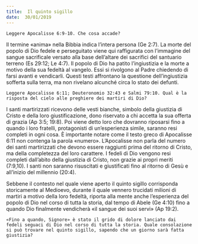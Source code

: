 ```yaml
---
title:  Il quinto sigillo
date:  30/01/2019
---
```


`Leggere Apocalisse 6:9-10. Che cosa accade?`

Il termine «anima» nella Bibbia indica l’intera persona (Ge 2:7). La morte del popolo di Dio fedele e perseguitato viene qui raffigurata con l’immagine del sangue sacrificale versato alla base dell’altare dei sacrifici del santuario terreno (Es 29:12; Le 4:7). Il popolo di Dio ha patito l’ingiustizia e la morte a motivo della sua fedeltà al vangelo. Essi si rivolgono al Padre chiedendo di farsi avanti e vendicarli. Questi testi affrontano la questione dell’ingiustizia sofferta sulla terra, ma non rivelano alcunché circa lo stato dei defunti.

`Leggere Apocalisse 6:11; Deuteronomio 32:43 e Salmi 79:10. Qual è la risposta del cielo alle preghiere dei martiri di Dio?`

I santi martirizzati ricevono delle vesti bianche, simbolo della giustizia di Cristo e della loro giustificazione, dono riservato a chi accetta la sua offerta di grazia (Ap 3:5; 19:8). Poi viene detto loro che dovranno riposarsi fino a quando i loro fratelli, protagonisti di un’esperienza simile, saranno resi completi in ogni cosa. È importante notare come il testo greco di Apocalisse 6:11 non contenga la parola «numero». L’Apocalisse non parla del numero dei santi martirizzati che devono essere raggiunti prima del ritorno di Cristo, ma della completezza del loro carattere. I fedeli di Dio vengono resi completi dall’abito della giustizia di Cristo, non grazie ai propri meriti (7:9,10). I santi non saranno risuscitati e giustificati fino al ritorno di Gesù e all’inizio del millennio (20:4).

Sebbene il contesto nel quale viene aperto il quinto sigillo corrisponda storicamente al Medioevo, durante il quale vennero trucidati milioni di martiri a motivo della loro fedeltà, riporta alla mente anche l’esperienza del popolo di Dio nel corso di tutta la storia, dal tempo di Abele (Ge 4:10) fino a quando Dio finalmente vendicherà «il sangue dei suoi servi» (Ap 19:2).

`«Fino a quando, Signore» è stato il grido di dolore lanciato dai fedeli seguaci di Dio nel corso di tutta la storia. Quale consolazione si può trovare nel quinto sigillo, sapendo che un giorno sarà fatta giustizia?`